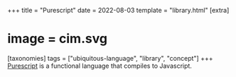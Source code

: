 +++
title = "Purescript"
date = 2022-08-03
template = "library.html"
[extra]
#  image = cim.svg
[taxonomies]
   tags = ["ubiquitous-language", "library", "concept"]
+++
[Purescript](https://www.purescript.org/) is a functional language that compiles to Javascript.
